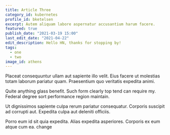 ```yaml
---
title: Article Three
category_id: kubernetes
profile_id: bketelsen
excerpt: Autem aliquam labore aspernatur accusantium harum facere.
featured: true
publish_date: "2021-03-19 15:00"
last_edit_date: "2021-04-22"
edit_description: Hello HN, thanks for stopping by!
tags:
  - one
  - two
image_id: athens
---
```



Placeat consequuntur ullam aut sapiente illo velit. Eius facere ut molestias totam laborum pariatur quam. Praesentium quo veritatis expedita animi.

Quite anything glass benefit. Such form clearly top tend can require my. Federal degree sort performance region maintain.

Ut dignissimos sapiente culpa rerum pariatur consequatur. Corporis suscipit ad corrupti aut. Expedita culpa aut deleniti officiis.

Porro eum id sit quia expedita. Alias expedita asperiores. Corporis ex eum atque cum ea. change
